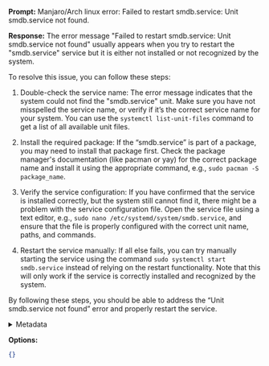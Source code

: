 **Prompt:**
Manjaro/Arch linux error: Failed to restart smdb.service: Unit smdb.service not found.

**Response:**
The error message "Failed to restart smdb.service: Unit smdb.service not found" usually appears when you try to restart the "smdb.service" service but it is either not installed or not recognized by the system.

To resolve this issue, you can follow these steps:

1. Double-check the service name: The error message indicates that the system could not find the "smdb.service" unit. Make sure you have not misspelled the service name, or verify if it’s the correct service name for your system. You can use the `systemctl list-unit-files` command to get a list of all available unit files.

2. Install the required package: If the “smdb.service” is part of a package, you may need to install that package first. Check the package manager's documentation (like pacman or yay) for the correct package name and install it using the appropriate command, e.g., `sudo pacman -S package_name`.

3. Verify the service configuration: If you have confirmed that the service is installed correctly, but the system still cannot find it, there might be a problem with the service configuration file. Open the service file using a text editor, e.g., `sudo nano /etc/systemd/system/smdb.service`, and ensure that the file is properly configured with the correct unit name, paths, and commands.

4. Restart the service manually: If all else fails, you can try manually starting the service using the command `sudo systemctl start smdb.service` instead of relying on the restart functionality. Note that this will only work if the service is correctly installed and recognized by the system.

By following these steps, you should be able to address the “Unit smdb.service not found” error and properly restart the service.

<details><summary>Metadata</summary>

- Duration: 13140 ms
- Datetime: 2023-10-04T14:12:49.694614
- Model: gpt-3.5-turbo-0613

</details>

**Options:**
```json
{}
```

